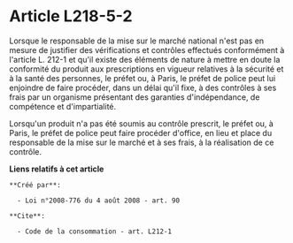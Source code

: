 # Article L218-5-2

Lorsque le responsable de la mise sur le marché national n'est pas en mesure de justifier des vérifications et contrôles
effectués conformément à l'article L. 212-1 et qu'il existe des éléments de nature à mettre en doute la conformité du produit
aux prescriptions en vigueur relatives à la sécurité et à la santé des personnes, le préfet ou, à Paris, le préfet de police
peut lui enjoindre de faire procéder, dans un délai qu'il fixe, à des contrôles à ses frais par un organisme présentant des
garanties d'indépendance, de compétence et d'impartialité. 

Lorsqu'un produit n'a pas été soumis au contrôle prescrit, le préfet ou, à Paris, le préfet de police peut faire procéder
d'office, en lieu et place du responsable de la mise sur le marché et à ses frais, à la réalisation de ce contrôle.

**Liens relatifs à cet article**

	**Créé par**:

	  - Loi n°2008-776 du 4 août 2008 - art. 90

	**Cite**:

	  - Code de la consommation - art. L212-1
